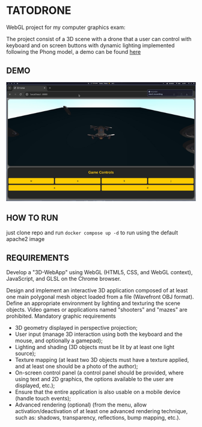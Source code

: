 # TATODRONE

WebGL project for my computer graphics exam:

The project consist of a 3D scene with a drone that a user can control with keyboard and on screen buttons with dynamic lighting implemented following the Phong model, a demo can be found [here](https://tatodrone.carnivuth.org)

## DEMO
![](demo/demo.gif)

## HOW TO RUN

just clone repo and run `docker compose up -d` to run using the default apache2 image

## REQUIREMENTS

Develop a "3D-WebApp" using WebGL (HTML5, CSS, and WebGL context), JavaScript, and GLSL on the Chrome browser.

Design and implement an interactive 3D application composed of at least one main polygonal mesh object loaded from a file (Wavefront OBJ format). Define an appropriate environment by lighting and texturing the scene objects. Video games or applications named "shooters" and "mazes" are prohibited.
Mandatory graphic requirements

- 3D geometry displayed in perspective projection;
- User input (manage 3D interaction using both the keyboard and the mouse, and optionally a gamepad);
- Lighting and shading (3D objects must be lit by at least one light source);
- Texture mapping (at least two 3D objects must have a texture applied, and at least one should be a photo of the author);
- On-screen control panel (a control panel should be provided, where using text and 2D graphics, the options available to the user are displayed, etc.);
- Ensure that the entire application is also usable on a mobile device (handle touch events);
- Advanced rendering (optional) (from the menu, allow activation/deactivation of at least one advanced rendering technique, such as: shadows, transparency, reflections, bump mapping, etc.).

